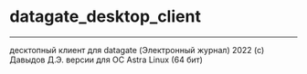 # datagate_desktop_client
-------------------------------
десктопный клиент для datagate (Электронный журнал)
2022 (c) Давыдов Д.Э.
версии для ОС Astra Linux (64 бит)
